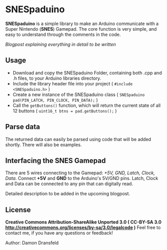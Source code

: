 # SNESpaduino

**SNESpaduino** is a simple library to make an Arduino communicate with a Super Nintendo (**SNES**) Gamepad.
The core function is very simple, and easy to understand through the comments in the code.

*Blogpost explaining everything in detail to be written*

## Usage

* Download and copy the SNESpaduino Folder, containing both .cpp and .h files, to your Arduino libraries directory.
* Include the library header file into your project ( `#include <SNESpaduino.h>` )
* Create a new instance of the SNESpaduino class ( `SNESpaduino pad(PIN_LATCH, PIN_CLOCK, PIN_DATA);` )
* Call the `getButtons()` function, which will return the current state of all 12 buttons ( `uint16_t btns = pad.getButtons();` )

## Parse data

The returned data can easily be parsed using code that will be added shortly. There will also be examples.

## Interfacing the SNES Gamepad

There are 5 wires connecting to the Gamepad: *+5V, GND, Latch, Clock, Data*.
Connect **+5V** and **GND** to the Arduino's 5V/GND pins.
Latch, Clock and Data can be connected to any pin that can digitally read.

Detailed description to be added in the upcoming blogpost.

## License

**Creative Commons Attribution-ShareAlike Unported 3.0 ( CC-BY-SA 3.0 http://creativecommons.org/licenses/by-sa/3.0/legalcode )**
Feel free to contact me, if you have any questions or feedback!

Author: Damon Dransfeld
